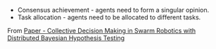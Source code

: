 - Consensus achievement - agents need to form a singular opinion.
- Task allocation - agents need to be allocated to different tasks.

From [Paper - Collective Decision Making in Swarm Robotics with Distributed Bayesian Hypothesis Testing](Paper%20-%20Collective%20Decision%20Making%20in%20Swarm%20Robotics%20with%20Distributed%20Bayesian%20Hypothesis%20Testing.md)
